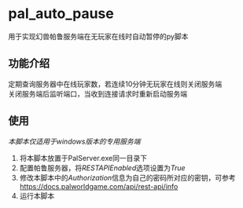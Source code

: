 # pal_auto_pause
用于实现幻兽帕鲁服务端在无玩家在线时自动暂停的py脚本
## 功能介绍
定期查询服务器中在线玩家数，若连续10分钟无玩家在线则关闭服务端  
关闭服务端后监听端口，当收到连接请求时重新启动服务端
## 使用
*本脚本仅适用于windows版本的专用服务端*   
1. 将本脚本放置于PalServer.exe同一目录下
2. 配置帕鲁服务器，将*RESTAPIEnabled*选项设置为*True*
3. 修改本脚本中的*Authorization*信息为自己的密码所对应的密钥，可参考<https://docs.palworldgame.com/api/rest-api/info>
4. 运行本脚本  
